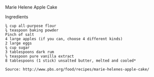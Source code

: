 Marie Helene Apple Cake

Ingredients

    ¾ cup all-purpose flour
    ¾ teaspoon baking powder
    Pinch of salt
    4 large apples (if you can, choose 4 different kinds)
    2 large eggs
    ¾ cup sugar
    3 tablespoons dark rum
    ½ teaspoon pure vanilla extract
    8 tablespoons (1 stick) unsalted butter, melted and cooled*
    
    Source: http://www.pbs.org/food/recipes/marie-helenes-apple-cake/
